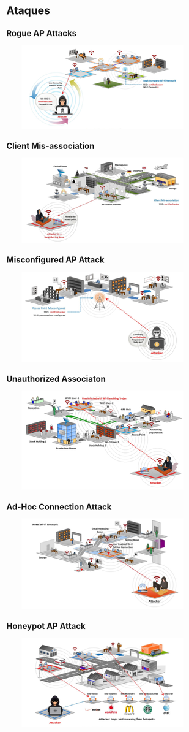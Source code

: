# Ataques

## Rogue AP Attacks

<figure><img src="../.gitbook/assets/image (2) (5).png" alt=""><figcaption></figcaption></figure>

## Client Mis-association

<figure><img src="../.gitbook/assets/image (63).png" alt=""><figcaption></figcaption></figure>



## Misconfigured AP Attack

<figure><img src="../.gitbook/assets/image (59).png" alt=""><figcaption></figcaption></figure>



## Unauthorized Associaton

<figure><img src="../.gitbook/assets/image (26).png" alt=""><figcaption></figcaption></figure>



## Ad-Hoc Connection Attack

<figure><img src="../.gitbook/assets/image (1) (3) (2).png" alt=""><figcaption></figcaption></figure>



## Honeypot AP Attack

<figure><img src="../.gitbook/assets/image (62).png" alt=""><figcaption></figcaption></figure>

